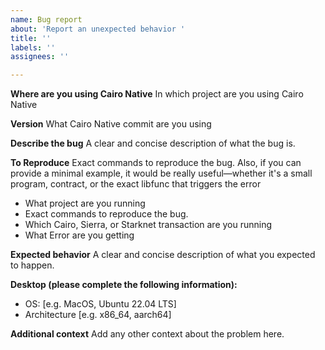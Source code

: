 ```yaml
---
name: Bug report
about: 'Report an unexpected behavior '
title: ''
labels: ''
assignees: ''

---
```


**Where are you using Cairo Native**
In which project are you using Cairo Native

**Version**
What Cairo Native commit are you using

**Describe the bug**
A clear and concise description of what the bug is.

**To Reproduce**
Exact commands to reproduce the bug. Also, if you can provide a minimal example, it would be really useful—whether it's a small program, contract, or the exact libfunc that triggers the error
* What project are you running
* Exact commands to reproduce the bug.
* Which Cairo, Sierra, or Starknet transaction are you running
* What Error are you getting

**Expected behavior**
A clear and concise description of what you expected to happen.


**Desktop (please complete the following information):**
 - OS: [e.g. MacOS, Ubuntu 22.04 LTS]
 - Architecture [e.g. x86_64, aarch64]

**Additional context**
Add any other context about the problem here.
